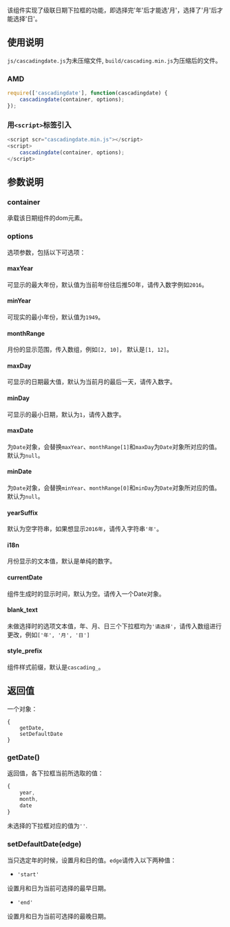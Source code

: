 该组件实现了级联日期下拉框的功能，即选择完'年'后才能选'月'，选择了'月'后才能选择'日'。

## 使用说明
`js/cascadingdate.js`为未压缩文件, `build/cascading.min.js`为压缩后的文件。

### AMD
```js
require(['cascadingdate'], function(cascadingdate) {
    cascadingdate(container, options);
});
```
### 用`<script>`标签引入

```js
<script scr="cascadingdate.min.js"></script>
<script>
    cascadingdate(container, options);
</script>
```
## 参数说明

### container
承载该日期组件的dom元素。

### options
选项参数，包括以下可选项：

#### maxYear
可显示的最大年份，默认值为当前年份往后推50年，请传入数字例如`2016`。

#### minYear
可现实的最小年份，默认值为`1949`。

#### monthRange
月份的显示范围，传入数组，例如`[2, 10]`， 默认是`[1, 12]`。

#### maxDay
可显示的日期最大值，默认为当前月的最后一天，请传入数字。

#### minDay
可显示的最小日期，默认为`1`，请传入数字。

#### maxDate
为`Date`对象，会替换`maxYear`、`monthRange[1]`和`maxDay`为`Date`对象所对应的值。默认为`null`。

#### minDate
为`Date`对象，会替换`minYear`、`monthRange[0]`和`minDay`为`Date`对象所对应的值。默认为`null`。

#### yearSuffix
默认为空字符串，如果想显示`2016年`，请传入字符串`'年'`。

#### i18n
月份显示的文本值，默认是单纯的数字。

#### currentDate
组件生成时的显示时间，默认为空。请传入一个Date对象。

#### blank_text
未做选择时的选项文本值，年、月、日三个下拉框均为`'请选择'`，请传入数组进行更改，例如`['年', '月', '日']`

#### style_prefix
组件样式前缀，默认是`cascading_`。

## 返回值

一个对象：

```
{
    getDate,
    setDefaultDate
}
```
### getDate()

返回值，各下拉框当前所选取的值：

```js
{
    year,
    month,
    date
}
```
未选择的下拉框对应的值为`''`.

### setDefaultDate(edge)

当只选定年的时候，设置月和日的值。`edge`请传入以下两种值：

- `'start'`

设置月和日为当前可选择的最早日期。

- `'end'`

设置月和日为当前可选择的最晚日期。
